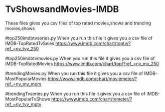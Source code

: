 # TvShowsandMovies-IMDB
These files gives you csv files of top rated movies,shows and trending movies,shows

#top250imdbtvseries.py
When you run this file it gives you a csv file of IMDB-TopRatedTvSeies
https://www.imdb.com/chart/toptv/?ref_=nv_tvv_250


#top250imdbtvmovies.py
When you run this file it gives you a csv file of IMDB-TopRatedMovies
https://www.imdb.com/chart/top/?ref_=nv_mv_250


#trendingMovies.py
When you run this file it gives you a csv file of IMDB-MostPopularMovies
https://www.imdb.com/chart/moviemeter/?ref_=nv_mv_mpm


#trendingTvseries.py
When you run this file it gives you a csv file of IMDB-MostPopularTvShows
https://www.imdb.com/chart/tvmeter/?ref_=nv_tvv_mptv
